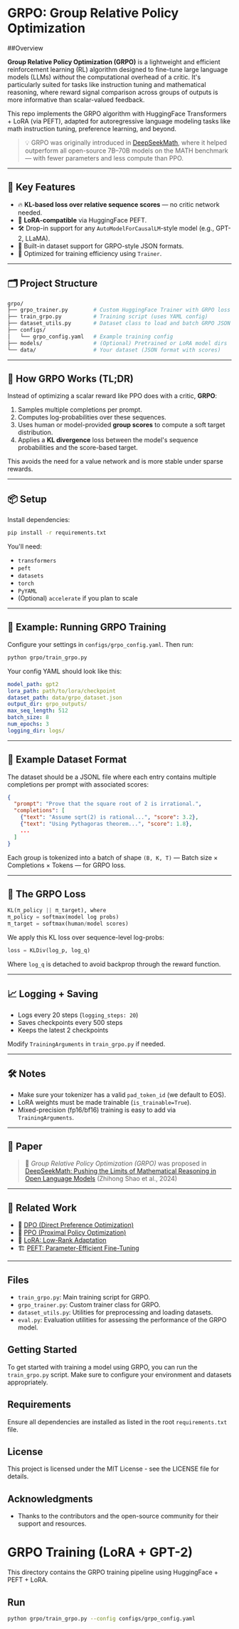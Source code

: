 # GRPO: Group Relative Policy Optimization

##Overview

**Group Relative Policy Optimization (GRPO)** is a lightweight and efficient reinforcement learning (RL) algorithm designed to fine-tune large language models (LLMs) *without* the computational overhead of a critic. It's particularly suited for tasks like instruction tuning and mathematical reasoning, where reward signal comparison across groups of outputs is more informative than scalar-valued feedback.

This repo implements the GRPO algorithm with HuggingFace Transformers + LoRA (via PEFT), adapted for autoregressive language modeling tasks like math instruction tuning, preference learning, and beyond.

> 💡 GRPO was originally introduced in [DeepSeekMath](https://arxiv.org/abs/2402.03300), where it helped outperform all open-source 7B–70B models on the MATH benchmark — with fewer parameters and less compute than PPO.

---

## 🚀 Key Features

* 🔥 **KL-based loss over relative sequence scores** — no critic network needed.
* 🧩 **LoRA-compatible** via HuggingFace PEFT.
* 🛠️ Drop-in support for any `AutoModelForCausalLM`-style model (e.g., GPT-2, LLaMA).
* 🧪 Built-in dataset support for GRPO-style JSON formats.
* 🧮 Optimized for training efficiency using `Trainer`.

---

## 🗂️ Project Structure

```bash
grpo/
├── grpo_trainer.py        # Custom HuggingFace Trainer with GRPO loss
├── train_grpo.py          # Training script (uses YAML config)
├── dataset_utils.py       # Dataset class to load and batch GRPO JSON data
├── configs/
│   └── grpo_config.yaml   # Example training config
├── models/                # (Optional) Pretrained or LoRA model dirs
└── data/                  # Your dataset (JSON format with scores)
```

---

## 🧠 How GRPO Works (TL;DR)

Instead of optimizing a scalar reward like PPO does with a critic, **GRPO**:

1. Samples multiple completions per prompt.
2. Computes log-probabilities over these sequences.
3. Uses human or model-provided **group scores** to compute a soft target distribution.
4. Applies a **KL divergence** loss between the model's sequence probabilities and the score-based target.

This avoids the need for a value network and is more stable under sparse rewards.

---

## 📦 Setup

Install dependencies:

```bash
pip install -r requirements.txt
```

You'll need:

* `transformers`
* `peft`
* `datasets`
* `torch`
* `PyYAML`
* (Optional) `accelerate` if you plan to scale

---

## 🧪 Example: Running GRPO Training

Configure your settings in `configs/grpo_config.yaml`. Then run:

```bash
python grpo/train_grpo.py
```

Your config YAML should look like this:

```yaml
model_path: gpt2
lora_path: path/to/lora/checkpoint
dataset_path: data/grpo_dataset.json
output_dir: grpo_outputs/
max_seq_length: 512
batch_size: 8
num_epochs: 3
logging_dir: logs/
```

---

## 🧬 Example Dataset Format

The dataset should be a JSONL file where each entry contains multiple completions per prompt with associated scores:

```json
{
  "prompt": "Prove that the square root of 2 is irrational.",
  "completions": [
    {"text": "Assume sqrt(2) is rational...", "score": 3.2},
    {"text": "Using Pythagoras theorem...", "score": 1.8},
    ...
  ]
}
```

Each group is tokenized into a batch of shape `(B, K, T)` — Batch size × Completions × Tokens — for GRPO loss.

---

## 🧠 The GRPO Loss

```python
KL(π_policy || π_target), where
π_policy = softmax(model log probs)
π_target = softmax(human/model scores)
```

We apply this KL loss over sequence-level log-probs:

```python
loss = KLDiv(log_p, log_q)
```

Where `log_q` is detached to avoid backprop through the reward function.

---

## 📈 Logging + Saving

* Logs every 20 steps (`logging_steps: 20`)
* Saves checkpoints every 500 steps
* Keeps the latest 2 checkpoints

Modify `TrainingArguments` in `train_grpo.py` if needed.

---

## 🛠️ Notes

* Make sure your tokenizer has a valid `pad_token_id` (we default to EOS).
* LoRA weights must be made trainable (`is_trainable=True`).
* Mixed-precision (fp16/bf16) training is easy to add via `TrainingArguments`.

---

## 📘 Paper

> 📄 *Group Relative Policy Optimization (GRPO)* was proposed in
> [DeepSeekMath: Pushing the Limits of Mathematical Reasoning in Open Language Models](https://arxiv.org/abs/2402.03300)
> (Zhihong Shao et al., 2024)

---

## 👀 Related Work

* 🧾 [DPO (Direct Preference Optimization)](https://arxiv.org/abs/2305.18290)
* 🧠 [PPO (Proximal Policy Optimization)](https://arxiv.org/abs/1707.06347)
* 🤖 [LoRA: Low-Rank Adaptation](https://arxiv.org/abs/2106.09685)
* 🏗️ [PEFT: Parameter-Efficient Fine-Tuning](https://huggingface.co/docs/peft)

---

## Files
- `train_grpo.py`: Main training script for GRPO.
- `grpo_trainer.py`: Custom trainer class for GRPO.
- `dataset_utils.py`: Utilities for preprocessing and loading datasets.
- `eval.py`: Evaluation utilities for assessing the performance of the GRPO model.

## Getting Started
To get started with training a model using GRPO, you can run the `train_grpo.py` script. Make sure to configure your environment and datasets appropriately.

## Requirements
Ensure all dependencies are installed as listed in the root `requirements.txt` file.

## License
This project is licensed under the MIT License - see the LICENSE file for details.

## Acknowledgments
- Thanks to the contributors and the open-source community for their support and resources.

# GRPO Training (LoRA + GPT-2)

This directory contains the GRPO training pipeline using HuggingFace + PEFT + LoRA.

## Run

```bash
python grpo/train_grpo.py --config configs/grpo_config.yaml
